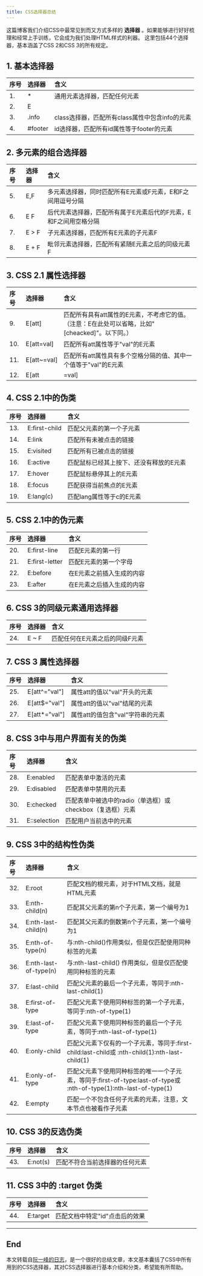 ```yaml
---
title: CSS选择器总结
---
```


这篇博客我们介绍CSS中最常见到而又方式多样的 **选择器** 。如果能够进行好好梳理和经常上手训练，它会成为我们处理HTML样式的利器。
这里包括44个选择器，基本涵盖了CSS 2和CSS 3的所有规定。

<!--more-->

## 1. 基本选择器

|序号	  |选择器	   |含义|
|:-----|:--------|:---|
1.	|*	|通用元素选择器，匹配任何元素
2.|E|
3.|.info|class选择器，匹配所有class属性中包含info的元素
4.|#footer|id选择器，匹配所有id属性等于footer的元素

## 2. 多元素的组合选择器
|序号	  |选择器	   |含义|
|:-----|:--------|:---|
5.	|E,F	|多元素选择器，同时匹配所有E元素或F元素，E和F之间用逗号分隔
6.	|E F	|后代元素选择器，匹配所有属于E元素后代的F元素，E和F之间用空格分隔
7.|	E > F	|子元素选择器，匹配所有E元素的子元素F
8.	|E + F	|毗邻元素选择器，匹配所有紧随E元素之后的同级元素F
 
## 3. CSS 2.1 属性选择器
|序号	  |选择器	   |含义|
|:-----|:--------|:---|
9.	|E[att]	|匹配所有具有att属性的E元素，不考虑它的值。（注意：E在此处可以省略，比如"[cheacked]"。以下同。）
10. |E[att=val]	|匹配所有att属性等于"val"的E元素
11. |E[att~=val]	|匹配所有att属性具有多个空格分隔的值、其中一个值等于"val"的E元素
12. |E[att|=val]	|匹配所有att属性具有多个连字号分隔（hyphen-separated）的值、其中一个值以"val"开头的E元素，主要用于lang属性，比如"en"、"en-us"、"en-gb"等等
## 4. CSS 2.1中的伪类
|序号	  |选择器	   |含义|
|:-----|:--------|:---|
13.|	E:first-child|	匹配父元素的第一个子元素
14.|	E:link	|匹配所有未被点击的链接
15.|	E:visited	|匹配所有已被点击的链接
16.|	E:active	|匹配鼠标已经其上按下、还没有释放的E元素
17.|	E:hover	|匹配鼠标悬停其上的E元素
18.|	E:focus	|匹配获得当前焦点的E元素
19.|	E:lang(c)	|匹配lang属性等于c的E元素

## 5. CSS 2.1中的伪元素
|序号	  |选择器	   |含义|
|:-----|:--------|:---|
20.|	E:first-line	|匹配E元素的第一行
21.|	E:first-letter	|匹配E元素的第一个字母
22.|	E:before	|在E元素之前插入生成的内容
23.|	E:after	|在E元素之后插入生成的内容

## 6. CSS 3的同级元素通用选择器
|序号	  |选择器	   |含义|
|:-----|:--------|:---|
24.	|E ~ F|	匹配任何在E元素之后的同级F元素

## 7. CSS 3 属性选择器
|序号	  |选择器	   |含义|
|:-----|:--------|:---|
25.|	E[att^="val"]	|属性att的值以"val"开头的元素
26.|	E[att$="val"]	|属性att的值以"val"结尾的元素
27.|	E[att*="val"]	|属性att的值包含"val"字符串的元素

## 8. CSS 3中与用户界面有关的伪类

|序号	  |选择器	   |含义|
|:-----|:--------|:---|
28.	|E:enabled	|匹配表单中激活的元素
29.	|E:disabled	|匹配表单中禁用的元素
30.	|E:checked	|匹配表单中被选中的radio（单选框）或checkbox（复选框）元素
31.	|E::selection	|匹配用户当前选中的元素

## 9. CSS 3中的结构性伪类

|序号	  |选择器	   |含义|
|:-----|:--------|:---|
32.|	E:root	|匹配文档的根元素，对于HTML文档，就是HTML元素
33.|	E:nth-child(n)	|匹配其父元素的第n个子元素，第一个编号为1
34.|	E:nth-last-child(n)|	匹配其父元素的倒数第n个子元素，第一个编号为1
35.|	E:nth-of-type(n)|	与:nth-child()作用类似，但是仅匹配使用同种标签的元素
36.|	E:nth-last-of-type(n)|	与:nth-last-child() 作用类似，但是仅匹配使用同种标签的元素
37.|	E:last-child	|匹配父元素的最后一个子元素，等同于:nth-last-child(1)
38.|	E:first-of-type	|匹配父元素下使用同种标签的第一个子元素，等同于:nth-of-type(1)
39.|	E:last-of-type|	匹配父元素下使用同种标签的最后一个子元素，等同于:nth-last-of-type(1)
40.|	E:only-child|	匹配父元素下仅有的一个子元素，等同于:first-child:last-child或 :nth-child(1):nth-last-child(1)
41.|	E:only-of-type|	匹配父元素下使用同种标签的唯一一个子元素，等同于:first-of-type:last-of-type或 :nth-of-type(1):nth-last-of-type(1)
42.|	E:empty|	匹配一个不包含任何子元素的元素，注意，文本节点也被看作子元素

## 10. CSS 3的反选伪类
|序号	  |选择器	   |含义|
|:-----|:--------|:---|
43.|	E:not(s)	|匹配不符合当前选择器的任何元素

## 11. CSS 3中的 :target 伪类

|序号	  |选择器	   |含义|
|:-----|:--------|:---|
44.	|E:target	|匹配文档中特定"id"点击后的效果


------


## End
本文转载自[阮一峰的日志](http://www.ruanyifeng.com/blog/2009/03/css_selectors.html)，是一个很好的总结文章，本文基本囊括了CSS中所有用到的CSS选择器，其对CSS选择器进行基本介绍和分类，希望能有所帮助。


